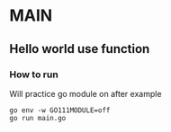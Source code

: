# MAIN
## Hello world use function

### How to run
Will practice go module on after example
```
go env -w GO111MODULE=off
go run main.go
```

